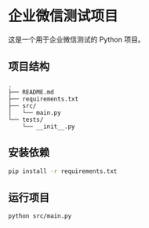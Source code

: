 # 企业微信测试项目

这是一个用于企业微信测试的 Python 项目。

## 项目结构

```
.
├── README.md
├── requirements.txt
├── src/
│   └── main.py
└── tests/
    └── __init__.py
```

## 安装依赖

```bash
pip install -r requirements.txt
```

## 运行项目

```bash
python src/main.py
``` 
